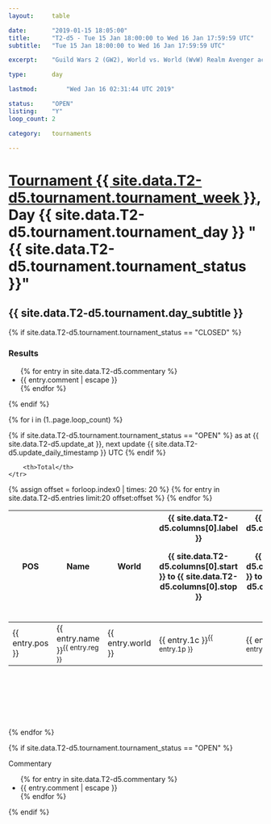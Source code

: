 ```yaml
---
layout: 	table

date: 		"2019-01-15 18:05:00"
title: 		"T2-d5 - Tue 15 Jan 18:00:00 to Wed 16 Jan 17:59:59 UTC"
subtitle: 	"Tue 15 Jan 18:00:00 to Wed 16 Jan 17:59:59 UTC"

excerpt:    "Guild Wars 2 (GW2), World vs. World (WvW) Realm Avenger achivement Tournament. \"Every Kill Counts\""

type:       day

lastmod: 		"Wed Jan 16 02:31:44 UTC 2019"

status:     "OPEN"
listing:    "Y"
loop_count: 2

category: 	tournaments

---
```

<div class="table_header">
    <h1><a href="{{ site.data.T2-d5.tournament.week_url }}">Tournament {{ site.data.T2-d5.tournament.tournament_week }}</a>, Day {{ site.data.T2-d5.tournament.tournament_day }} "{{ site.data.T2-d5.tournament.tournament_status }}"</h1>
    <h2>{{ site.data.T2-d5.tournament.day_subtitle }}</h2> 
</div>

{% if site.data.T2-d5.tournament.tournament_status == "CLOSED" %} 
<div class="commentary">
  <h3>Results</h3>
  <ul>
    {% for entry in site.data.T2-d5.commentary %}
    <li class="commentary_list">{{ entry.comment | escape }}</li>
    {% endfor %}
  </ul>
</div>
{% endif %}


{% for i in (1..page.loop_count) %}

{% if site.data.T2-d5.tournament.tournament_status == "OPEN" %} 
<span class="table_nextupdate">as at {{ site.data.T2-d5.update_at }}, next update {{ site.data.T2-d5.update_daily_timestamp }} UTC</span> 
{% endif %}

<table class="day_table">
  <colgroup>
    <col style="width:18px">
    <col style="width:55px">
    <col style="width:55px">
    <col style="width:12px">
    <col style="width:12px">
    <col style="width:12px">
    <col style="width:12px">
    <col style="width:12px">
    <col style="width:12px">
    <col style="width:12px">
    <col style="width:12px">
    <col style="width:12px">
    <col style="width:12px">
    <col style="width:12px">
    <col style="width:12px">
    <col style="width:12px">
    <col style="width:12px">
    <col style="width:12px">
    <col style="width:12px">
    <col style="width:12px">
    <col style="width:12px">
    <col style="width:12px">
    <col style="width:12px">
    <col style="width:12px">
    <col style="width:12px">
    <col style="width:12px">
    <col style="width:12px">
    <col style="width:18px">
  </colgroup>  
  <thead>
    <tr>
        <th>POS</th>
        <th class="AlignLeft">Name</th>
        <th class="AlignLeft">World</th>

<th><div class="label">{{ site.data.T2-d5.columns[0].label }}<p class="onhover">{{ site.data.T2-d5.columns[0].start }} to {{ site.data.T2-d5.columns[0].stop }}</p></div>​</th>
<th><div class="label">{{ site.data.T2-d5.columns[1].label }}<p class="onhover">{{ site.data.T2-d5.columns[1].start }} to {{ site.data.T2-d5.columns[1].stop }}</p></div>​</th>
<th><div class="label">{{ site.data.T2-d5.columns[2].label }}<p class="onhover">{{ site.data.T2-d5.columns[2].start }} to {{ site.data.T2-d5.columns[2].stop }}</p></div>​</th>
<th><div class="label">{{ site.data.T2-d5.columns[3].label }}<p class="onhover">{{ site.data.T2-d5.columns[3].start }} to {{ site.data.T2-d5.columns[3].stop }}</p></div>​</th>
<th><div class="label">{{ site.data.T2-d5.columns[4].label }}<p class="onhover">{{ site.data.T2-d5.columns[4].start }} to {{ site.data.T2-d5.columns[4].stop }}</p></div>​</th>
<th><div class="label">{{ site.data.T2-d5.columns[5].label }}<p class="onhover">{{ site.data.T2-d5.columns[5].start }} to {{ site.data.T2-d5.columns[5].stop }}</p></div>​</th>
<th><div class="label">{{ site.data.T2-d5.columns[6].label }}<p class="onhover">{{ site.data.T2-d5.columns[6].start }} to {{ site.data.T2-d5.columns[6].stop }}</p></div>​</th>
<th><div class="label">{{ site.data.T2-d5.columns[7].label }}<p class="onhover">{{ site.data.T2-d5.columns[7].start }} to {{ site.data.T2-d5.columns[7].stop }}</p></div>​</th>
<th><div class="label">{{ site.data.T2-d5.columns[8].label }}<p class="onhover">{{ site.data.T2-d5.columns[8].start }} to {{ site.data.T2-d5.columns[8].stop }}</p></div>​</th>
<th><div class="label">{{ site.data.T2-d5.columns[9].label }}<p class="onhover">{{ site.data.T2-d5.columns[9].start }} to {{ site.data.T2-d5.columns[9].stop }}</p></div>​</th>
<th><div class="label">{{ site.data.T2-d5.columns[10].label }}<p class="onhover">{{ site.data.T2-d5.columns[10].start }} to {{ site.data.T2-d5.columns[10].stop }}</p></div>​</th>

<th><div class="label">{{ site.data.T2-d5.columns[11].label }}<p class="onhover">{{ site.data.T2-d5.columns[11].start }} to {{ site.data.T2-d5.columns[11].stop }}</p></div>​</th>
<th><div class="label">{{ site.data.T2-d5.columns[12].label }}<p class="onhover">{{ site.data.T2-d5.columns[12].start }} to {{ site.data.T2-d5.columns[12].stop }}</p></div>​</th>
<th><div class="label">{{ site.data.T2-d5.columns[13].label }}<p class="onhover">{{ site.data.T2-d5.columns[13].start }} to {{ site.data.T2-d5.columns[13].stop }}</p></div>​</th>
<th><div class="label">{{ site.data.T2-d5.columns[14].label }}<p class="onhover">{{ site.data.T2-d5.columns[14].start }} to {{ site.data.T2-d5.columns[14].stop }}</p></div>​</th>
<th><div class="label">{{ site.data.T2-d5.columns[15].label }}<p class="onhover">{{ site.data.T2-d5.columns[15].start }} to {{ site.data.T2-d5.columns[15].stop }}</p></div>​</th>
<th><div class="label">{{ site.data.T2-d5.columns[16].label }}<p class="onhover">{{ site.data.T2-d5.columns[16].start }} to {{ site.data.T2-d5.columns[16].stop }}</p></div>​</th>
<th><div class="label">{{ site.data.T2-d5.columns[17].label }}<p class="onhover">{{ site.data.T2-d5.columns[17].start }} to {{ site.data.T2-d5.columns[17].stop }}</p></div>​</th>
<th><div class="label">{{ site.data.T2-d5.columns[18].label }}<p class="onhover">{{ site.data.T2-d5.columns[18].start }} to {{ site.data.T2-d5.columns[18].stop }}</p></div>​</th>
<th><div class="label">{{ site.data.T2-d5.columns[19].label }}<p class="onhover">{{ site.data.T2-d5.columns[19].start }} to {{ site.data.T2-d5.columns[19].stop }}</p></div>​</th>
<th><div class="label">{{ site.data.T2-d5.columns[20].label }}<p class="onhover">{{ site.data.T2-d5.columns[20].start }} to {{ site.data.T2-d5.columns[20].stop }}</p></div>​</th>

<th><div class="label">{{ site.data.T2-d5.columns[21].label }}<p class="onhover">{{ site.data.T2-d5.columns[21].start }} to {{ site.data.T2-d5.columns[21].stop }}</p></div>​</th>
<th><div class="label">{{ site.data.T2-d5.columns[22].label }}<p class="onhover">{{ site.data.T2-d5.columns[22].start }} to {{ site.data.T2-d5.columns[22].stop }}</p></div>​</th>
<th><div class="label">{{ site.data.T2-d5.columns[23].label }}<p class="onhover">{{ site.data.T2-d5.columns[23].start }} to {{ site.data.T2-d5.columns[23].stop }}</p></div>​</th>

        <th>Total</th>
    </tr>
  </thead>
  {% assign offset = forloop.index0 | times: 20 %}
<tbody>
{% for entry in site.data.T2-d5.entries limit:20 offset:offset %}
  <tr>
    <td class="pl{{ entry.pos }}">{{ entry.pos }}</td>
    <td class="AlignLeft">{{ entry.name }}<sup>{{ entry.reg }}</sup></td>
    <td class="AlignLeft">{{ entry.world }}</td>
    <td class="pl{{ entry.1p }}">{{ entry.1c }}<sup>{{ entry.1p }}</sup></td>
    <td class="pl{{ entry.2p }}">{{ entry.2c }}<sup>{{ entry.2p }}</sup></td>
    <td class="pl{{ entry.3p }}">{{ entry.3c }}<sup>{{ entry.3p }}</sup></td>
    <td class="pl{{ entry.4p }}">{{ entry.4c }}<sup>{{ entry.4p }}</sup></td>
    <td class="pl{{ entry.5p }}">{{ entry.5c }}<sup>{{ entry.5p }}</sup></td>
    <td class="pl{{ entry.6p }}">{{ entry.6c }}<sup>{{ entry.6p }}</sup></td>
    <td class="pl{{ entry.7p }}">{{ entry.7c }}<sup>{{ entry.7p }}</sup></td>
    <td class="pl{{ entry.8p }}">{{ entry.8c }}<sup>{{ entry.8p }}</sup></td>
    <td class="pl{{ entry.9p }}">{{ entry.9c }}<sup>{{ entry.9p }}</sup></td>
    <td class="pl{{ entry.10p }}">{{ entry.10c }}<sup>{{ entry.10p }}</sup></td>
    <td class="pl{{ entry.11p }}">{{ entry.11c }}<sup>{{ entry.11p }}</sup></td>
    <td class="pl{{ entry.12p }}">{{ entry.12c }}<sup>{{ entry.12p }}</sup></td>
    <td class="pl{{ entry.13p }}">{{ entry.13c }}<sup>{{ entry.13p }}</sup></td>
    <td class="pl{{ entry.14p }}">{{ entry.14c }}<sup>{{ entry.14p }}</sup></td>
    <td class="pl{{ entry.15p }}">{{ entry.15c }}<sup>{{ entry.15p }}</sup></td>
    <td class="pl{{ entry.16p }}">{{ entry.16c }}<sup>{{ entry.16p }}</sup></td>
    <td class="pl{{ entry.17p }}">{{ entry.17c }}<sup>{{ entry.17p }}</sup></td>
    <td class="pl{{ entry.18p }}">{{ entry.18c }}<sup>{{ entry.18p }}</sup></td>
    <td class="pl{{ entry.19p }}">{{ entry.19c }}<sup>{{ entry.19p }}</sup></td>
    <td class="pl{{ entry.20p }}">{{ entry.20c }}<sup>{{ entry.20p }}</sup></td>
    <td class="pl{{ entry.21p }}">{{ entry.21c }}<sup>{{ entry.21p }}</sup></td>
    <td class="pl{{ entry.22p }}">{{ entry.22c }}<sup>{{ entry.22p }}</sup></td>
    <td class="pl{{ entry.23p }}">{{ entry.23c }}<sup>{{ entry.23p }}</sup></td>
    <td class="pl{{ entry.24p }}">{{ entry.24c }}<sup>{{ entry.24p }}</sup></td>
    <td>{{ entry.total }}</td>
  </tr>
{% endfor %}  
</tbody>
</table>
<div class="leaderboard">
  <script async src="//pagead2.googlesyndication.com/pagead/js/adsbygoogle.js"></script>
  <!-- 728x90 -->
  <ins class="adsbygoogle"
       style="display:inline-block;width:728px;height:90px"
       data-ad-client="ca-pub-3274917281288240"
       data-ad-slot="3870538733"></ins>
  <script>
  (adsbygoogle = window.adsbygoogle || []).push({});
  </script>    
</div>
<br />
{% endfor %}

{% if site.data.T2-d5.tournament.tournament_status == "OPEN" %} 
<div class="commentary">
  <span class="commentary_title">Commentary</span>
  <ul>
    {% for entry in site.data.T2-d5.commentary %}
    <li class="commentary_list">{{ entry.comment | escape }}</li>
    {% endfor %}
  </ul>
</div>
{% endif %}


